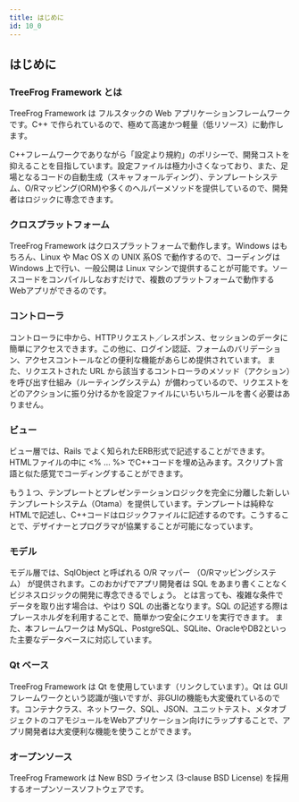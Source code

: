 ```yaml
---
title: はじめに
id: 10_0
---
```


## はじめに

### TreeFrog Framework とは

TreeFrog Framework は フルスタックの Web アプリケーションフレームワークです。C++ で作られているので、極めて高速かつ軽量（低リソース）に動作します。

C++フレームワークでありながら「設定より規約」のポリシーで、開発コストを抑えることを目指しています。設定ファイルは極力小さくなっており、また、足場となるコードの自動生成（スキャフォールディング）、テンプレートシステム、O/Rマッピング(ORM)や多くのヘルパーメソッドを提供しているので、開発者はロジックに専念できます。

### クロスプラットフォーム

TreeFrog Framework はクロスプラットフォームで動作します。Windows はもちろん、Linux や Mac OS X の UNIX 系OS で動作するので、コーディングは Windows 上で行い、一般公開は Linux マシンで提供することが可能です。ソースコードをコンパイルしなおすだけで、複数のプラットフォームで動作するWebアプリができるのです。

### コントローラ

コントローラに中から、HTTPリクエスト／レスポンス、セッションのデータに簡単にアクセスできます。この他に、ログイン認証、フォームのバリデーション、アクセスコントールなどの便利な機能があらじめ提供されています。
また、リクエストされた URL から該当するコントローラのメソッド（アクション）を呼び出す仕組み（ルーティングシステム）が備わっているので、リクエストをどのアクションに振り分けるかを設定ファイルにいちいちルールを書く必要はありません。

### ビュー

ビュー層では、Rails でよく知られたERB形式で記述することができます。HTMLファイルの中に <% … %> でC++コードを埋め込みます。スクリプト言語と似た感覚でコーディングすることができます。

もう１つ、テンプレートとプレゼンテーションロジックを完全に分離した新しいテンプレートシステム（Otama）を提供しています。テンプレートは純粋なHTMLで記述し、C++コードはロジックファイルに記述するのです。こうすることで、デザイナーとプログラマが協業することが可能になっています。

### モデル

モデル層では、SqlObject と呼ばれる O/R マッパー （O/Rマッピングシステム） が提供されます。このおかげでアプリ開発者は SQL をあまり書くことなくビジネスロジックの開発に専念できるでしょう。
とは言っても、複雑な条件でデータを取り出す場合は、やはり SQL の出番となります。SQL の記述する際はプレースホルダを利用することで、簡単かつ安全にクエリを実行できます。
また、本フレームワークは MySQL、PostgreSQL、SQLite、OracleやDB2といった主要なデータベースに対応しています。

### Qt ベース

TreeFrog Framework は Qt を使用しています（リンクしています）。Qt は GUI フレームワークという認識が強いですが、非GUIの機能も大変優れているのです。コンテナクラス、ネットワーク、SQL、JSON、ユニットテスト、メタオブジェクトのコアモジュールをWebアプリケーション向けにラップすることで、アプリ開発者は大変便利な機能を使うことができます。

### オープンソース

TreeFrog Framework は New BSD ライセンス (3-clause BSD License) を採用するオープンソースソフトウェアです。